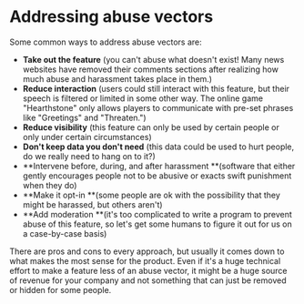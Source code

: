 # Addressing abuse vectors

Some common ways to address abuse vectors are:

* **Take out the feature** \(you can't abuse what doesn't exist! Many news websites have removed their comments sections after realizing how much abuse and harassment takes place in them.\)
* **Reduce interaction** \(users could still interact with this feature, but their speech is filtered or limited in some other way. The online game "Hearthstone" only allows players to communicate with pre-set phrases like "Greetings" and "Threaten."\)
* **Reduce visibility** \(this feature can only be used by certain people or only under certain circumstances\)
* **Don't keep data you don't need** \(this data could be used to hurt people, do we really need to hang on to it?\)
* **Intervene before, during, and after harassment **\(software that either gently encourages people not to be abusive or exacts swift punishment when they do\)
* **Make it opt-in **\(some people are ok with the possibility that they might be harassed, but others aren't\)
* **Add moderation **\(it's too complicated to write a program to prevent abuse of this feature, so let's get some humans to figure it out for us on a case-by-case basis\)

There are pros and cons to every approach, but usually it comes down to what makes the most sense for the product. Even if it's a huge technical effort to make a feature less of an abuse vector, it might be a huge source of revenue for your company and not something that can just be removed or hidden for some people.

